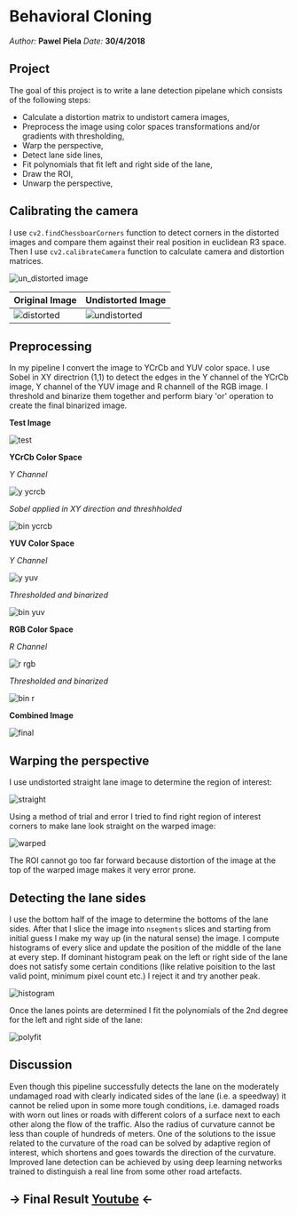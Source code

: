 # Behavioral Cloning
*Author:* **Pawel Piela**
*Date:* **30/4/2018**

## Project

The goal of this project is to write a lane detection pipelane which consists of the following steps:

- Calculate a distortion matrix to undistort camera images,
- Preprocess the image using color spaces transformations and/or gradients with thresholding,
- Warp the perspective,
- Detect lane side lines,
- Fit polynomials that fit left and right side of the lane,
- Draw the ROI,
- Unwarp the perspective,

## Calibrating the camera

I use `cv2.findChessboarCorners` function to detect corners in the distorted images and compare them against their real position in euclidean R3 space. Then I use `cv2.calibrateCamera` function to calculate camera and distortion matrices.

![un_distorted image](output_images/un_distorted.png)

|**Original Image**|**Undistorted Image**|
|-|-|
|![distorted](output_images/straight_lines1.jpg)|![undistorted](output_images/straight_lines1_undistorted.jpg)|


## Preprocessing

In my pipeline I convert the image to YCrCb and YUV color space. I use Sobel in XY directrion (1,1) to detect the edges in the Y channel of the YCrCb image, Y channel of the YUV image and R channell of the RGB image. I threshold and binarize them together and perform biary 'or' operation to create the final binarized image. 

**Test Image**

![test](output_images/bridge_shadow.jpg)

**YCrCb Color Space**

*Y Channel*

![y ycrcb](output_images/y_ycrcb_image.png)

*Sobel applied in XY direction and threshholded*

![bin ycrcb](output_images/y_ycrcb_sob_xy_thresh.png)

**YUV Color Space**

*Y Channel*

![y yuv](output_images/y_yuv_image.png)

*Thresholded and binarized*

![bin yuv](output_images/y_yuv_thresh.png)

**RGB Color Space**

*R Channel*

![r rgb](output_images/r_channel.png)

*Thresholded and binarized*

![bin r](output_images/r_bin_thresh.png)

**Combined Image**

![final](output_images/final_joined.png)

## Warping the perspective

I use undistorted straight lane image to determine the region of interest:

![straight](output_images/straight_lines1_undistorted.jpg)

Using a method of trial and error I tried to find right region of interest corners to make lane look straight on the warped image:

![warped](output_images/rgb_lanes_warped.png)

The ROI cannot go too far forward because distortion of the image at the top of the warped image makes it very error prone.

## Detecting the lane sides

I use the bottom half of the image to determine the bottoms of the lane sides. After that I slice the image into `nsegments` slices and starting from initial guess I make my way up (in the natural sense) the image. I compute histograms of every slice and update the position of the middle of the lane at every step. If dominant histogram peak on the left or right side of the lane  does not satisfy some certain conditions (like relative poisition to the last valid point, minimum pixel count etc.) I reject it and try another peak.

![histogram](output_images/lanes_hist.png)

Once the lanes points are determined I fit the polynomials of the 2nd degree for the left and right side of the lane:

![polyfit](output_images/lanes_poly_fit.png)

## Discussion

Even though this pipeline successfully detects the lane on the moderately undamaged road with clearly indicated sides of the lane (i.e. a speedway) it cannot be relied upon in some more tough conditions, i.e. damaged roads with worn out lines or roads with different colors of a surface next to each other along the flow of the traffic. Also the radius of curvature cannot be less than couple of hundreds of meters. One of the solutions to the issue related to the curvature of the road can be solved by adaptive region of interest, which shortens and goes towards the direction of the curvature. Improved lane detection can be achieved by using deep learning networks trained to distinguish a real line from some other road artefacts.

## -> Final Result [Youtube](https://youtu.be/tKYuUuMsROI) <- ## 